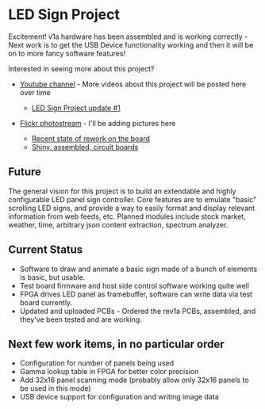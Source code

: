 # LED Sign Project

Excitement! v1a hardware has been assembled and is working correctly - Next work is to get the USB Device functionality working and then it will be on to more fancy software features!

Interested in seeing more about this project?
* [Youtube channel](https://www.youtube.com/channel/UCL318dWu4VFWcpn52NUiHRw) - More videos about this project will be posted here over time
  * [LED Sign Project update #1](https://www.youtube.com/watch?v=U8zUCaXqkEE)

* [Flickr photostream](https://www.flickr.com/photos/sgstair/) - I'll be adding pictures here
  * [Recent state of rework on the board](https://www.flickr.com/photos/sgstair/23249859330/in/dateposted/)
  * [Shiny, assembled, circuit boards](https://www.flickr.com/photos/sgstair/23342067866/in/dateposted/)
 

## Future
The general vision for this project is to build an extendable and highly configurable LED panel sign controller.
Core features are to emulate "basic" scrolling LED signs, and provide a way to easily format and display relevant information from web feeds, etc.
Planned modules include stock market, weather, time, arbitrary json content extraction, spectrum analyzer.


## Current Status
* Software to draw and animate a basic sign made of a bunch of elements is basic, but usable.
* Test board firmware and host side control software working quite well
* FPGA drives LED panel as framebuffer, software can write data via test board currently.
* Updated and uploaded PCBs - Ordered the rev1a PCBs, assembled, and they've been tested and are working.

## Next few work items, in no particular order
* Configuration for number of panels being used
* Gamma lookup table in FPGA for better color precision
* Add 32x16 panel scanning mode (probably allow only 32x16 panels to be used in this mode)
* USB device support for configuration and writing image data
